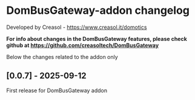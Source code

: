 # DomBusGateway-addon changelog

Developed by Creasol - https://www.creasol.it/domotics

**For info about changes in the DomBusGateway features, please check github at https://github.com/creasoltech/DomBusGateway**

Below the changes related to the addon only


## [0.0.7] - 2025-09-12

First release for DomBusGateway addon
